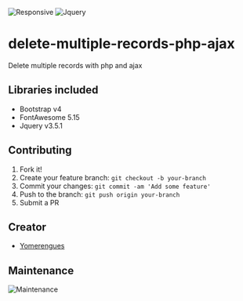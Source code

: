 ![Responsive](https://img.shields.io/badge/Responsive-Yes-ff69b4)
![Jquery](https://img.shields.io/badge/jquery-3.5.1-orange)
# delete-multiple-records-php-ajax
Delete multiple records with php and ajax

## Libraries included
* Bootstrap v4
* FontAwesome 5.15
* Jquery v3.5.1

## Contributing

1. Fork it!
2. Create your feature branch: `git checkout -b your-branch`
3. Commit your changes: `git commit -am 'Add some feature'`
4. Push to the branch: `git push origin your-branch`
5. Submit a PR

## Creator
* <a href="https://github.com/adhirsaurio">Yomerengues</a>

## Maintenance
![Maintenance](https://img.shields.io/badge/Maintenance-Yes-brightgreen)